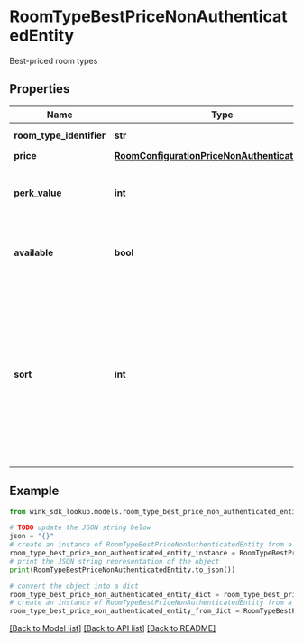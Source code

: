 # RoomTypeBestPriceNonAuthenticatedEntity

Best-priced room types

## Properties

Name | Type | Description | Notes
------------ | ------------- | ------------- | -------------
**room_type_identifier** | **str** | Room type identifier. | [optional] 
**price** | [**RoomConfigurationPriceNonAuthenticatedEntity**](RoomConfigurationPriceNonAuthenticatedEntity.md) |  | [optional] 
**perk_value** | **int** | The sum of all perks the master rate had made available. | [optional] 
**available** | **bool** | Whether this room type is available with this configuration | [optional] 
**sort** | **int** | When this room type is displayed in conjunction with many others, this sort property will often times be populated to indicate how the room types should be sorted and displayed. | [optional] 

## Example

```python
from wink_sdk_lookup.models.room_type_best_price_non_authenticated_entity import RoomTypeBestPriceNonAuthenticatedEntity

# TODO update the JSON string below
json = "{}"
# create an instance of RoomTypeBestPriceNonAuthenticatedEntity from a JSON string
room_type_best_price_non_authenticated_entity_instance = RoomTypeBestPriceNonAuthenticatedEntity.from_json(json)
# print the JSON string representation of the object
print(RoomTypeBestPriceNonAuthenticatedEntity.to_json())

# convert the object into a dict
room_type_best_price_non_authenticated_entity_dict = room_type_best_price_non_authenticated_entity_instance.to_dict()
# create an instance of RoomTypeBestPriceNonAuthenticatedEntity from a dict
room_type_best_price_non_authenticated_entity_from_dict = RoomTypeBestPriceNonAuthenticatedEntity.from_dict(room_type_best_price_non_authenticated_entity_dict)
```
[[Back to Model list]](../README.md#documentation-for-models) [[Back to API list]](../README.md#documentation-for-api-endpoints) [[Back to README]](../README.md)



